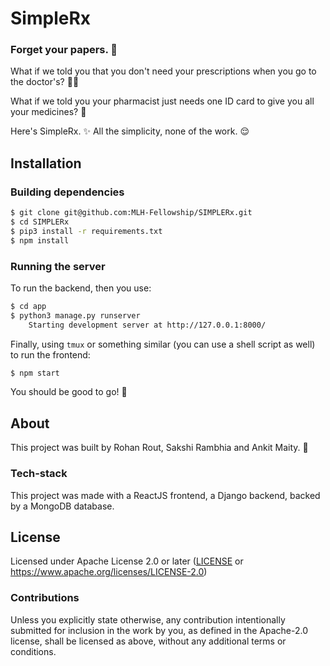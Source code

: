 # SimpleRx
### Forget your papers. 📝
What if we told you that you don't need your prescriptions when you go to the doctor's? 👩‍⚕️

What if we told you your pharmacist just needs one ID card to give you all your medicines? 💊

Here's SimpleRx. ✨ All the simplicity, none of the work. 😌

## Installation
### Building dependencies

```bash
$ git clone git@github.com:MLH-Fellowship/SIMPLERx.git
$ cd SIMPLERx
$ pip3 install -r requirements.txt
$ npm install
```
### Running the server
To run the backend, then you use:
```bash
$ cd app
$ python3 manage.py runserver
	Starting development server at http://127.0.0.1:8000/
```
Finally, using `tmux` or something similar (you can use a shell script as well) to run the frontend:
```bash
$ npm start
```

You should be good to go! 🚀

## About
This project was built by Rohan Rout, Sakshi Rambhia and Ankit Maity. 👷

### Tech-stack
This project was made with a ReactJS frontend, a Django backend, backed by a MongoDB database.

## License
Licensed under Apache License 2.0 or later ([LICENSE](LICENSE) or https://www.apache.org/licenses/LICENSE-2.0)

### Contributions
Unless you explicitly state otherwise, any contribution intentionally submitted for inclusion in the work by you, as defined in the Apache-2.0 license, shall be licensed as above, without any additional terms or conditions.